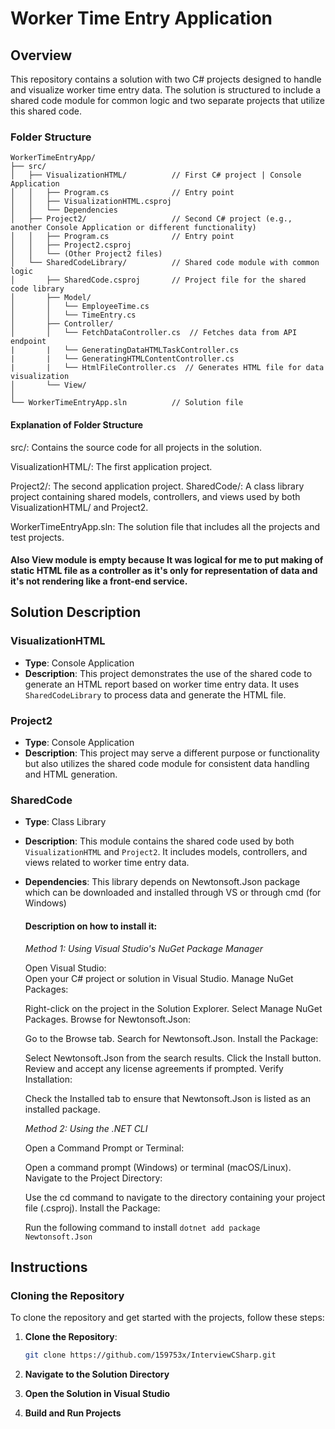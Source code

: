 # Worker Time Entry Application

## Overview

This repository contains a solution with two C# projects designed to handle and visualize worker time entry data. The solution is structured to include a shared code module for common logic and two separate projects that utilize this shared code.

### Folder Structure

```
WorkerTimeEntryApp/
├── src/
│   ├── VisualizationHTML/          // First C# project | Console Application
│   │   ├── Program.cs              // Entry point
│   │   ├── VisualizationHTML.csproj
│   │   └── Dependencies
│   ├── Project2/                   // Second C# project (e.g., another Console Application or different functionality)
│   │   ├── Program.cs              // Entry point
│   │   ├── Project2.csproj
│   │   └── (Other Project2 files)
│   └── SharedCodeLibrary/          // Shared code module with common logic
│       ├── SharedCode.csproj       // Project file for the shared code library
│       ├── Model/
│       │   └── EmployeeTime.cs
│       │   └── TimeEntry.cs
│       ├── Controller/
│       │   └── FetchDataController.cs  // Fetches data from API endpoint
|       |   └── GeneratingDataHTMLTaskController.cs
|       |   └── GeneratingHTMLContentController.cs
|       |   └── HtmlFileController.cs  // Generates HTML file for data visualization
│       └── View/
│           
└── WorkerTimeEntryApp.sln          // Solution file
```
#### Explanation of Folder Structure
src/: Contains the source code for all projects in the solution.

VisualizationHTML/: The first application project.

Project2/: The second application project.
SharedCode/: A class library project containing shared models, controllers, and views used by both VisualizationHTML/ and Project2.

WorkerTimeEntryApp.sln: The solution file that includes all the projects and test projects.

#### Also View module is empty because It was logical for me to put making of static HTML file as a controller as it's only for representation of data and it's not rendering like a front-end service.

## Solution Description

### VisualizationHTML

- **Type**: Console Application
- **Description**: This project demonstrates the use of the shared code to generate an HTML report based on worker time entry data. It uses `SharedCodeLibrary` to process data and generate the HTML file.

### Project2

- **Type**: Console Application
- **Description**: This project may serve a different purpose or functionality but also utilizes the shared code module for consistent data handling and HTML generation.

### SharedCode

- **Type**: Class Library
- **Description**: This module contains the shared code used by both `VisualizationHTML` and `Project2`. It includes models, controllers, and views related to worker time entry data.
- **Dependencies**: This library depends on Newtonsoft.Json package which can be downloaded and installed through VS or through cmd (for Windows)
    #### Description on how to install it:
    _Method 1: Using Visual Studio's NuGet Package Manager_
  
  
    Open Visual Studio:          
    Open your C# project or solution in Visual Studio.
    Manage NuGet Packages:
    
    Right-click on the project in the Solution Explorer.
    Select Manage NuGet Packages.
    Browse for Newtonsoft.Json:
    
    Go to the Browse tab.
    Search for Newtonsoft.Json.
    Install the Package:
    
    Select Newtonsoft.Json from the search results.
    Click the Install button.
    Review and accept any license agreements if prompted.
    Verify Installation:
    
    Check the Installed tab to ensure that Newtonsoft.Json is listed as an installed package.
  
    _Method 2: Using the .NET CLI_

  
    Open a Command Prompt or Terminal:
    
    Open a command prompt (Windows) or terminal (macOS/Linux).
    Navigate to the Project Directory:
    
    Use the cd command to navigate to the directory containing your project file (.csproj).
    Install the Package:
    
    Run the following command to install
  ```dotnet add package Newtonsoft.Json```


## Instructions

### Cloning the Repository

To clone the repository and get started with the projects, follow these steps:

1. **Clone the Repository**:
   ```bash
   git clone https://github.com/159753x/InterviewCSharp.git
   ```

2. **Navigate to the Solution Directory**
3. **Open the Solution in Visual Studio**
4. **Build and Run Projects**

